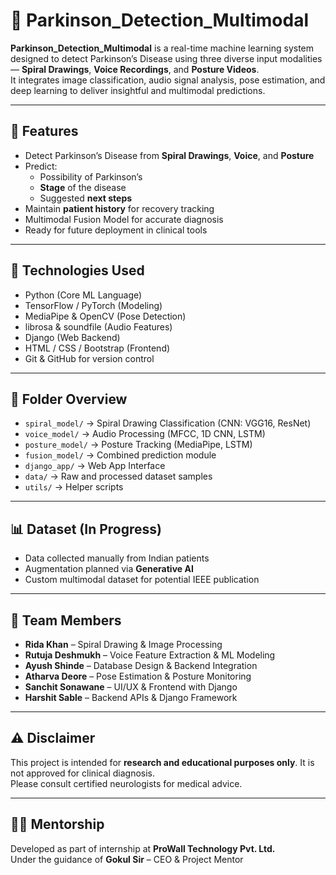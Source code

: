 # 🧠 Parkinson_Detection_Multimodal

**Parkinson_Detection_Multimodal** is a real-time machine learning system designed to detect Parkinson’s Disease using three diverse input modalities — **Spiral Drawings**, **Voice Recordings**, and **Posture Videos**.  
It integrates image classification, audio signal analysis, pose estimation, and deep learning to deliver insightful and multimodal predictions.

---

## 🧩 Features

- Detect Parkinson’s Disease from **Spiral Drawings**, **Voice**, and **Posture**
- Predict:
  - Possibility of Parkinson’s
  - **Stage** of the disease
  - Suggested **next steps**
- Maintain **patient history** for recovery tracking
- Multimodal Fusion Model for accurate diagnosis
- Ready for future deployment in clinical tools

---

## 🧠 Technologies Used

- Python (Core ML Language)
- TensorFlow / PyTorch (Modeling)
- MediaPipe & OpenCV (Pose Detection)
- librosa & soundfile (Audio Features)
- Django (Web Backend)
- HTML / CSS / Bootstrap (Frontend)
- Git & GitHub for version control

---

## 📁 Folder Overview

- `spiral_model/` → Spiral Drawing Classification (CNN: VGG16, ResNet)
- `voice_model/` → Audio Processing (MFCC, 1D CNN, LSTM)
- `posture_model/` → Posture Tracking (MediaPipe, LSTM)
- `fusion_model/` → Combined prediction module
- `django_app/` → Web App Interface
- `data/` → Raw and processed dataset samples
- `utils/` → Helper scripts

---

## 📊 Dataset (In Progress)

- Data collected manually from Indian patients
- Augmentation planned via **Generative AI**
- Custom multimodal dataset for potential IEEE publication

---

## 👥 Team Members

- **Rida Khan** – Spiral Drawing & Image Processing  
- **Rutuja Deshmukh** – Voice Feature Extraction & ML Modeling  
- **Ayush Shinde** – Database Design & Backend Integration  
- **Atharva Deore** – Pose Estimation & Posture Monitoring  
- **Sanchit Sonawane** – UI/UX & Frontend with Django  
- **Harshit Sable** – Backend APIs & Django Framework

---

## ⚠️ Disclaimer

This project is intended for **research and educational purposes only**. It is not approved for clinical diagnosis.  
Please consult certified neurologists for medical advice.

---

## 🧑‍💼 Mentorship

Developed as part of internship at **ProWall Technology Pvt. Ltd.**  
Under the guidance of **Gokul Sir** – CEO & Project Mentor
